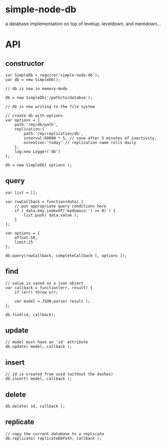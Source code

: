 simple-node-db
==============

a database implementation on top of levelup, leveldown, and memdown...

# API

## constructor

	var SimpleDb = require('simple-node-db');
	var db = new SimpleDb();
	
	// db is now in memory-mode
	
	db = new SimpleDb('/path/to/databse');
	
	// db is now writing to the file system
	
	// create db with options
	var options = {
		path:'/my/db/path',
		replication:{
			path:'/my/replication/db',
			interval:60000 * 5, // save after 5 minutes of inactivity,
			extention:'today' // replication name rolls daily
		},
		log:new Logger('db')
	};
	
	db = new SimpleDb( options );
	
## query

	var list = [];
	
	var rowCallback = function(data) {
		// put appropriate query conditions here 
		if ( data.key.indexOf('mydomain:') >= 0) ) {
			list.push( data.value );
		}
	};
	
	var options = {
		offset:50,
		limit:25
	};
	
	db.query(rowCallback, completeCallback [, options ]);
	

## find

	// value is saved as a json object
	var callback = function(err, result) {
		if (err) throw err;
		
		var model = JSON.parse( result );
	};
	
	db.find(id, callback);

## update

	// model must have an 'id' attribute
	db.update( model, callback );

## insert 

	// id is created from uuid (without the dashes)
	db.insert( model, callback );

## delete

	db.delete( id, callback );

## replicate

	// copy the current database to a replicate
	db.replicate( replicateDbPath, callback );
	
